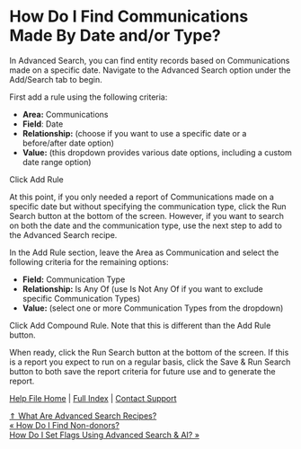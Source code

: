  How Do I Find Communications Made By Date and/or Type?
==========

In Advanced Search, you can find entity records based on Communications made on a specific date. Navigate to the Advanced Search option under the Add/Search tab to begin.

First add a rule using the following criteria:

* **Area:** Communications
* **Field**: Date
* **Relationship:** (choose if you want to use a specific date or a before/after date option)
* **Value:** (this dropdown provides various date options, including a custom date range option)

Click Add Rule

At this point, if you only needed a report of Communications made on a specific date but without specifying the communication type, click the Run Search button at the bottom of the screen. However, if you want to search on both the date and the communication type, use the next step to add to the Advanced Search recipe.

In the Add Rule section, leave the Area as Communication and select the following criteria for the remaining options:

* **Field:** Communication Type
* **Relationship:** Is Any Of (use Is Not Any Of if you want to exclude specific Communication Types)
* **Value:** (select one or more Communication Types from the dropdown)

Click Add Compound Rule. Note that this is different than the Add Rule button.

When ready, click the Run Search button at the bottom of the screen. If this is a report you expect to run on a regular basis, click the Save & Run Search button to both save the report criteria for future use and to generate the report.

[Help File Home](/help/) | [Full Index](/Help-File-Directory/) | [Contact Support](mailto:support@ISPolitical.com)

[⇑ What Are Advanced Search Recipes?](/What-Are-Advanced-Search-Recipes)  
[« How Do I Find Non-donors?](/Advanced-Search-Recipe-Find-Non-Donors)  
[How Do I Set Flags Using Advanced Search & AI? »](/How-to-Set-Flags-Using-Advanced-Search)